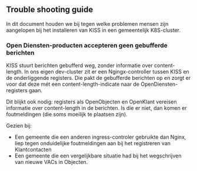 ## Trouble shooting guide
In dit document houden we bij tegen welke problemen mensen zijn aangelopen bij het installeren van KISS in een gemeentelijk K8S-cluster.

### Open Diensten-producten accepteren geen gebufferde berichten
KISS stuurt berichten gebufferd weg, zonder informatie over content-length. In ons eigen dev-cluster zit er een Ngingx-controller tussen KISS en de onderliggende registers. Die pakt de gebufferde berichten op en zorgt er voor dat deze mét een content-length-indicate naar de OpenDiensten-registers gaan. 

Dit blijkt ook nodig: registers als OpenObjecten en OpenKlant vereisen informatie over content-length in de berichten. Is die er niet, dan komen er foutmeldingen (die soms moeilijk te plaatsen zijn). 

Gezien bij: 
- Een gemeente die een anderen ingress-controler gebruikte dan Nginx, liep tegen onduidelijke foutmeldingen aan bij het registreren van Klantcontacten
- Een gemeente die een vergelijkbare situatie had bij het wegschrijven van nieuwe VACs in Objecten.
